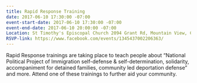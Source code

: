 ```yaml
---
title: Rapid Response Training
date: 2017-06-10 17:30:00 -07:00
event-start-date: 2017-06-10 17:30:00 -07:00
event-end-date: 2017-06-10 20:00:00 -07:00
Location: St Timothy's Episcopal Church 2094 Grant Rd, Mountain View, California 94040
RSVP-link: https://www.facebook.com/events/1345437002206363/
---
```


Rapid Response trainings are taking place to teach people about “National Political Project of Immigration self-defense & self-determination, solidarity, accompaniment for detained families, community led deportation defense” and more. Attend one of these trainings to further aid your community. 
